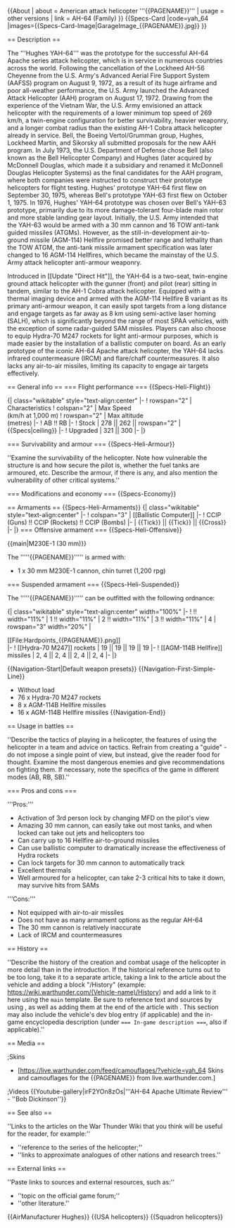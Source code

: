 {{About
| about = American attack helicopter '''{{PAGENAME}}'''
| usage = other versions
| link = AH-64 (Family)
}}
{{Specs-Card
|code=yah_64
|images={{Specs-Card-Image|GarageImage_{{PAGENAME}}.jpg}}
}}

== Description ==
<!-- ''In the description, the first part should be about the history of and the creation and combat usage of the helicopter, as well as its key features. In the second part, tell the reader about the helicopter in the game. Insert a screenshot of the vehicle, so that if the novice player does not remember the vehicle by name, he will immediately understand what kind of vehicle the article is talking about.'' -->
The '''Hughes YAH-64''' was the prototype for the successful AH-64 Apache series attack helicopter, which is in service in numerous countries across the world. Following the cancellation of the Lockheed AH-56 Cheyenne from the U.S. Army's Advanced Aerial Fire Support System (AAFSS) program on August 9, 1972, as a result of its huge airframe and poor all-weather performance, the U.S. Army launched the Advanced Attack Helicopter (AAH) program on August 17, 1972. Drawing from the experience of the Vietnam War, the U.S. Army envisioned an attack helicopter with the requirements of a lower minimum top speed of 269 km/h, a twin-engine configuration for better survivability, heavier weaponry, and a longer combat radius than the existing AH-1 Cobra attack helicopter already in service. Bell, the Boeing Vertol/Grumman group, Hughes, Lockheed Martin, and Sikorsky all submitted proposals for the new AAH program. In July 1973, the U.S. Department of Defense chose Bell (also known as the Bell Helicopter Company) and Hughes (later acquired by McDonnell Douglas, which made it a subsidiary and renamed it McDonnell Douglas Helicopter Systems) as the final candidates for the AAH program, where both companies were instructed to construct their prototype helicopters for flight testing. Hughes' prototype YAH-64 first flew on September 30, 1975, whereas Bell's prototype YAH-63 first flew on October 1, 1975. In 1976, Hughes' YAH-64 prototype was chosen over Bell's YAH-63 prototype, primarily due to its more damage-tolerant four-blade main rotor and more stable landing gear layout. Initially, the U.S. Army intended that the YAH-63 would be armed with a 30 mm cannon and 16 TOW anti-tank guided missiles (ATGMs). However, as the still-in-development air-to-ground missile (AGM-114) Hellfire promised better range and lethality than the TOW ATGM, the anti-tank missile armament specification was later changed to 16 AGM-114 Hellfires, which became the mainstay of the U.S. Army attack helicopter anti-armour weaponry.

Introduced in [[Update "Direct Hit"]], the YAH-64 is a two-seat, twin-engine ground attack helicopter with the gunner (front) and pilot (rear) sitting in tandem, similar to the AH-1 Cobra attack helicopter. Equipped with a thermal imaging device and armed with the AGM-114 Hellfire B variant as its primary anti-armour weapon, it can easily spot targets from a long distance and engage targets as far away as 8 km using semi-active laser homing (SALH), which is significantly beyond the range of most SPAA vehicles, with the exception of some radar-guided SAM missiles. Players can also choose to equip Hydra-70 M247 rockets for light anti-armour purposes, which is made easier by the installation of a ballistic computer on board. As an early prototype of the iconic AH-64 Apache attack helicopter, the YAH-64 lacks infrared countermeasure (IRCM) and flare/chaff countermeasures. It also lacks any air-to-air missiles, limiting its capacity to engage air targets effectively.

== General info ==
=== Flight performance ===
{{Specs-Heli-Flight}}
<!-- ''Describe how the helicopter behaves in the air. Speed, manoeuvrability, acceleration and allowable loads - these are the most important characteristics of the vehicle.'' -->

{| class="wikitable" style="text-align:center"
|-
! rowspan="2" | Characteristics
! colspan="2" | Max Speed<br>(km/h at 1,000 m)
! rowspan="2" | Max altitude<br>(metres)
|-
! AB !! RB
|-
! Stock
| 278 || 262 || rowspan="2" | {{Specs|ceiling}}
|-
! Upgraded
| 321 || 300
|-
|}

=== Survivability and armour ===
{{Specs-Heli-Armour}}
<!-- ''Examine the survivability of the helicopter. Note how vulnerable the structure is and how secure the pilot is, whether the fuel tanks are armoured, etc. Describe the armour, if there is any, and also mention the vulnerability of other critical systems.'' -->
''Examine the survivability of the helicopter. Note how vulnerable the structure is and how secure the pilot is, whether the fuel tanks are armoured, etc. Describe the armour, if there is any, and also mention the vulnerability of other critical systems.''

=== Modifications and economy ===
{{Specs-Economy}}

== Armaments ==
{{Specs-Heli-Armaments}}
{| class="wikitable" style="text-align:center"
|-
! colspan="3" | [[Ballistic Computer]]
|-
! CCIP (Guns) !! CCIP (Rockets) !! CCIP (Bombs)
|-
| {{Tick}} || {{Tick}} || {{Cross}}
|-
|}
=== Offensive armament ===
{{Specs-Heli-Offensive}}
<!-- ''Describe the offensive armament of the helicopter, if any. Describe how effective the cannons and machine guns are in battle, also what ammunition belts or drums are better to use. If there is no offensive weaponry, delete this subsection.'' -->
{{main|M230E-1 (30 mm)}}

The '''''{{PAGENAME}}''''' is armed with:

* 1 x 30 mm M230E-1 cannon, chin turret (1,200 rpg)

=== Suspended armament ===
{{Specs-Heli-Suspended}}
<!-- ''Describe the helicopter's suspended armament: additional cannons under the winglets, any bombs, and rockets. Since any helicopter is essentially only a platform for suspended weaponry, this section is significant and deserves your special attention. If there is no suspended weaponry remove this subsection.'' -->

The '''''{{PAGENAME}}''''' can be outfitted with the following ordnance:

{| class="wikitable" style="text-align:center" width="100%"
|-
! !! width="11%" | 1 !! width="11%" | 2 !! width="11%" | 3 !! width="11%" | 4
| rowspan="3" width="20%" | <div class="ttx-image">[[File:Hardpoints_{{PAGENAME}}.png]]</div>
|-
! [[Hydra-70 M247]] rockets
| 19 || 19 || 19 || 19
|-
! [[AGM-114B Hellfire]] missiles
| 2, 4 || 2, 4 || 2, 4 || 2, 4
|-
|}

{{Navigation-Start|Default weapon presets}}
{{Navigation-First-Simple-Line}}
* Without load
* 76 x Hydra-70 M247 rockets
* 8 x AGM-114B Hellfire missiles
* 16 x AGM-114B Hellfire missiles
{{Navigation-End}}

== Usage in battles ==
<!-- ''Describe the tactics of playing in a helicopter, the features of using the helicopter in a team and advice on tactics. Refrain from creating a "guide" - do not impose a single point of view, but instead, give the reader food for thought. Examine the most dangerous enemies and give recommendations on fighting them. If necessary, note the specifics of the game in different modes (AB, RB, SB).'' -->
''Describe the tactics of playing in a helicopter, the features of using the helicopter in a team and advice on tactics. Refrain from creating a "guide" - do not impose a single point of view, but instead, give the reader food for thought. Examine the most dangerous enemies and give recommendations on fighting them. If necessary, note the specifics of the game in different modes (AB, RB, SB).''

=== Pros and cons ===
<!-- ''Summarise and briefly evaluate the vehicle in terms of its characteristics and combat effectiveness. Mark its pros and cons in the bulleted list. Try not to use more than 6 points for each of the characteristics. Avoid using categorical definitions such as "bad", "good" and the like - use substitutions with softer forms such as "inadequate" and "effective".'' -->

'''Pros:'''

* Activation of 3rd person lock by changing MFD on the pilot's view
* Amazing 30 mm cannon, can easily take out most tanks, and when locked can take out jets and helicopters too
* Can carry up to 16 Hellfire air-to-ground missiles
* Can use ballistic computer to dramatically increase the effectiveness of Hydra rockets
* Can lock targets for 30 mm cannon to automatically track
* Excellent thermals
* Well armoured for a helicopter, can take 2-3 critical hits to take it down, may survive hits from SAMs

'''Cons:'''

* Not equipped with air-to-air missiles
* Does not have as many armament options as the regular AH-64
* The 30 mm cannon is relatively inaccurate
* Lack of IRCM and countermeasures

== History ==
<!-- ''Describe the history of the creation and combat usage of the helicopter in more detail than in the introduction. If the historical reference turns out to be too long, take it to a separate article, taking a link to the article about the vehicle and adding a block "/History" (example: <nowiki>https://wiki.warthunder.com/(Vehicle-name)/History</nowiki>) and add a link to it here using the <code>main</code> template. Be sure to reference text and sources by using <code><nowiki><ref></ref></nowiki></code>, as well as adding them at the end of the article with <code><nowiki><references /></nowiki></code>. This section may also include the vehicle's dev blog entry (if applicable) and the in-game encyclopedia description (under <code><nowiki>=== In-game description ===</nowiki></code>, also if applicable).'' -->
''Describe the history of the creation and combat usage of the helicopter in more detail than in the introduction. If the historical reference turns out to be too long, take it to a separate article, taking a link to the article about the vehicle and adding a block "/History" (example: <nowiki>https://wiki.warthunder.com/(Vehicle-name)/History</nowiki>) and add a link to it here using the <code>main</code> template. Be sure to reference text and sources by using <code><nowiki><ref></ref></nowiki></code>, as well as adding them at the end of the article with <code><nowiki><references /></nowiki></code>. This section may also include the vehicle's dev blog entry (if applicable) and the in-game encyclopedia description (under <code><nowiki>=== In-game description ===</nowiki></code>, also if applicable).''

== Media ==
<!-- ''Excellent additions to the article would be video guides, screenshots from the game, and photos.'' -->

;Skins

* [https://live.warthunder.com/feed/camouflages/?vehicle=yah_64 Skins and camouflages for the {{PAGENAME}} from live.warthunder.com.]

;Videos
{{Youtube-gallery|irF2YOn8zOs|'''AH-64 Apache Ultimate Review''' - ''Bob Dickinson''}}

== See also ==
<!-- ''Links to the articles on the War Thunder Wiki that you think will be useful for the reader, for example:''
* ''reference to the series of the helicopter;''
* ''links to approximate analogues of other nations and research trees.'' -->
''Links to the articles on the War Thunder Wiki that you think will be useful for the reader, for example:''

* ''reference to the series of the helicopter;''
* ''links to approximate analogues of other nations and research trees.''

== External links ==
<!-- ''Paste links to sources and external resources, such as:''
* ''topic on the official game forum;''
* ''other literature.'' -->
''Paste links to sources and external resources, such as:''

* ''topic on the official game forum;''
* ''other literature.''

{{AirManufacturer Hughes}}
{{USA helicopters}}
{{Squadron helicopters}}